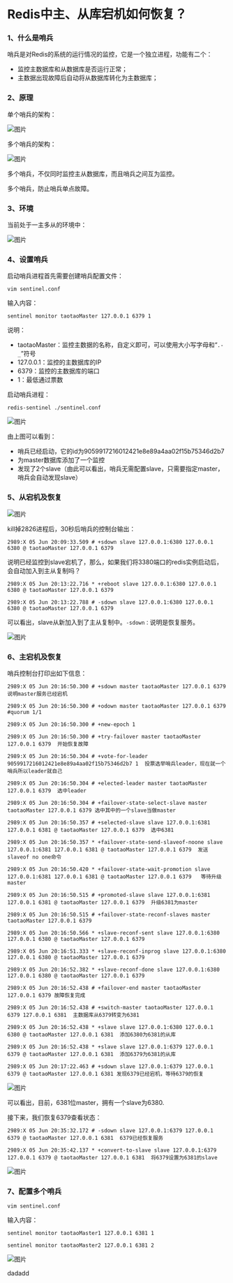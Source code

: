 # Redis中主、从库宕机如何恢复？

### 1、什么是哨兵

哨兵是对Redis的系统的运行情况的监控，它是一个独立进程，功能有二个：

- 监控主数据库和从数据库是否运行正常；
- 主数据出现故障后自动将从数据库转化为主数据库；

### 2、原理

单个哨兵的架构：

![图片](https://mmbiz.qpic.cn/mmbiz_png/eQPyBffYbue05yD3TJNUhgfo32pCfE1My8qiaxkd0icib9iboeRvHiaQ9NXJcu9GrZMEIojJrToKK43xJ0I9mdZh14Q/640?wx_fmt=png&tp=webp&wxfrom=5&wx_lazy=1&wx_co=1)

多个哨兵的架构：

![图片](https://mmbiz.qpic.cn/mmbiz_png/eQPyBffYbue05yD3TJNUhgfo32pCfE1McS2ia98YEAO6SnxZGNySLvy816PP8QDfXrsjq5cpn9AmIib3IibiaZQmVQ/640?wx_fmt=png&tp=webp&wxfrom=5&wx_lazy=1&wx_co=1)

多个哨兵，不仅同时监控主从数据库，而且哨兵之间互为监控。

多个哨兵，防止哨兵单点故障。

### 3、环境

当前处于一主多从的环境中：

![图片](https://mmbiz.qpic.cn/mmbiz_png/eQPyBffYbue05yD3TJNUhgfo32pCfE1M0L08CJ4oQWFM72sWTmWPCfdyReyXjPztibFX5Ky2GcicibgY7ib9kuJuOw/640?wx_fmt=png&tp=webp&wxfrom=5&wx_lazy=1&wx_co=1)

### 4、设置哨兵

启动哨兵进程首先需要创建哨兵配置文件：

```
vim sentinel.conf
```

输入内容：

```
sentinel monitor taotaoMaster 127.0.0.1 6379 1
```

说明：

- taotaoMaster：监控主数据的名称，自定义即可，可以使用大小写字母和“`.-_`”符号
- 127.0.0.1：监控的主数据库的IP
- 6379：监控的主数据库的端口
- 1：最低通过票数

启动哨兵进程：

```
redis-sentinel ./sentinel.conf
```

![图片](https://mmbiz.qpic.cn/mmbiz_png/eQPyBffYbue05yD3TJNUhgfo32pCfE1MPeqZm5Vf4Hztyls8vWjpIIJ8gSSwKGLNyflUFrsMZYQqYn1HibiaPCQQ/640?wx_fmt=png&tp=webp&wxfrom=5&wx_lazy=1&wx_co=1)

由上图可以看到：

- 哨兵已经启动，它的id为9059917216012421e8e89a4aa02f15b75346d2b7
- 为master数据库添加了一个监控
- 发现了2个slave（由此可以看出，哨兵无需配置slave，只需要指定master，哨兵会自动发现slave）

### 5、从宕机及恢复

![图片](https://mmbiz.qpic.cn/mmbiz_png/eQPyBffYbue05yD3TJNUhgfo32pCfE1Myyb8chGaku95IqVM9SwoQh5nm17J5K9hU4SragjVibNszbtzXKq3bJA/640?wx_fmt=png&tp=webp&wxfrom=5&wx_lazy=1&wx_co=1)

kill掉2826进程后，30秒后哨兵的控制台输出：

```
2989:X 05 Jun 20:09:33.509 # +sdown slave 127.0.0.1:6380 127.0.0.1 6380 @ taotaoMaster 127.0.0.1 6379
```

说明已经监控到slave宕机了，那么，如果我们将3380端口的redis实例启动后，会自动加入到主从复制吗？

```
2989:X 05 Jun 20:13:22.716 * +reboot slave 127.0.0.1:6380 127.0.0.1 6380 @ taotaoMaster 127.0.0.1 6379

2989:X 05 Jun 20:13:22.788 # -sdown slave 127.0.0.1:6380 127.0.0.1 6380 @ taotaoMaster 127.0.0.1 6379
```

可以看出，slave从新加入到了主从复制中。`-sdown：`说明是恢复服务。

![图片](https://mmbiz.qpic.cn/mmbiz_png/eQPyBffYbue05yD3TJNUhgfo32pCfE1Mic52JcU824srRChibqbIfYWONGLF2oTFf200iaRvzIiax65HmnGC0h97kg/640?wx_fmt=png&tp=webp&wxfrom=5&wx_lazy=1&wx_co=1)

### 6、主宕机及恢复

哨兵控制台打印出如下信息：

```
2989:X 05 Jun 20:16:50.300 # +sdown master taotaoMaster 127.0.0.1 6379  说明master服务已经宕机

2989:X 05 Jun 20:16:50.300 # +odown master taotaoMaster 127.0.0.1 6379 #quorum 1/1 

2989:X 05 Jun 20:16:50.300 # +new-epoch 1

2989:X 05 Jun 20:16:50.300 # +try-failover master taotaoMaster 127.0.0.1 6379  开始恢复故障

2989:X 05 Jun 20:16:50.304 # +vote-for-leader 9059917216012421e8e89a4aa02f15b75346d2b7 1  投票选举哨兵leader，现在就一个哨兵所以leader就自己

2989:X 05 Jun 20:16:50.304 # +elected-leader master taotaoMaster 127.0.0.1 6379  选中leader

2989:X 05 Jun 20:16:50.304 # +failover-state-select-slave master taotaoMaster 127.0.0.1 6379 选中其中的一个slave当做master

2989:X 05 Jun 20:16:50.357 # +selected-slave slave 127.0.0.1:6381 127.0.0.1 6381 @ taotaoMaster 127.0.0.1 6379  选中6381

2989:X 05 Jun 20:16:50.357 * +failover-state-send-slaveof-noone slave 127.0.0.1:6381 127.0.0.1 6381 @ taotaoMaster 127.0.0.1 6379  发送slaveof no one命令

2989:X 05 Jun 20:16:50.420 * +failover-state-wait-promotion slave 127.0.0.1:6381 127.0.0.1 6381 @ taotaoMaster 127.0.0.1 6379   等待升级master

2989:X 05 Jun 20:16:50.515 # +promoted-slave slave 127.0.0.1:6381 127.0.0.1 6381 @ taotaoMaster 127.0.0.1 6379  升级6381为master

2989:X 05 Jun 20:16:50.515 # +failover-state-reconf-slaves master taotaoMaster 127.0.0.1 6379

2989:X 05 Jun 20:16:50.566 * +slave-reconf-sent slave 127.0.0.1:6380 127.0.0.1 6380 @ taotaoMaster 127.0.0.1 6379

2989:X 05 Jun 20:16:51.333 * +slave-reconf-inprog slave 127.0.0.1:6380 127.0.0.1 6380 @ taotaoMaster 127.0.0.1 6379

2989:X 05 Jun 20:16:52.382 * +slave-reconf-done slave 127.0.0.1:6380 127.0.0.1 6380 @ taotaoMaster 127.0.0.1 6379

2989:X 05 Jun 20:16:52.438 # +failover-end master taotaoMaster 127.0.0.1 6379 故障恢复完成

2989:X 05 Jun 20:16:52.438 # +switch-master taotaoMaster 127.0.0.1 6379 127.0.0.1 6381  主数据库从6379转变为6381

2989:X 05 Jun 20:16:52.438 * +slave slave 127.0.0.1:6380 127.0.0.1 6380 @ taotaoMaster 127.0.0.1 6381  添加6380为6381的从库

2989:X 05 Jun 20:16:52.438 * +slave slave 127.0.0.1:6379 127.0.0.1 6379 @ taotaoMaster 127.0.0.1 6381  添加6379为6381的从库

2989:X 05 Jun 20:17:22.463 # +sdown slave 127.0.0.1:6379 127.0.0.1 6379 @ taotaoMaster 127.0.0.1 6381 发现6379已经宕机，等待6379的恢复
```

![图片](https://mmbiz.qpic.cn/mmbiz_png/eQPyBffYbue05yD3TJNUhgfo32pCfE1M3ZI0CspkVFzGULFqdyZxTuZbiamELjNHLSlpwY7NuhBepibA8ZCYYTJA/640?wx_fmt=png&tp=webp&wxfrom=5&wx_lazy=1&wx_co=1)

可以看出，目前，6381位master，拥有一个slave为6380.

接下来，我们恢复6379查看状态：

```
2989:X 05 Jun 20:35:32.172 # -sdown slave 127.0.0.1:6379 127.0.0.1 6379 @ taotaoMaster 127.0.0.1 6381  6379已经恢复服务

2989:X 05 Jun 20:35:42.137 * +convert-to-slave slave 127.0.0.1:6379 127.0.0.1 6379 @ taotaoMaster 127.0.0.1 6381  将6379设置为6381的slave
```

![图片](https://mmbiz.qpic.cn/mmbiz_png/eQPyBffYbue05yD3TJNUhgfo32pCfE1M194qbwzKpM0sYI3CG9abseb8dwjeGQpoCF1TeibLKibdmas4jMtz1JfQ/640?wx_fmt=png&tp=webp&wxfrom=5&wx_lazy=1&wx_co=1)

### 7、配置多个哨兵

```
vim sentinel.conf
```

输入内容：

```
sentinel monitor taotaoMaster1 127.0.0.1 6381 1

sentinel monitor taotaoMaster2 127.0.0.1 6381 2
```

![图片](https://mmbiz.qpic.cn/mmbiz_png/eQPyBffYbue05yD3TJNUhgfo32pCfE1M2wLpXVY5D9sRhZW8sL6fwc9T3ZvPMyyUdo0Zjkk2hNns6CZS4wDI5A/640?wx_fmt=png&tp=webp&wxfrom=5&wx_lazy=1&wx_co=1)

 dadadd